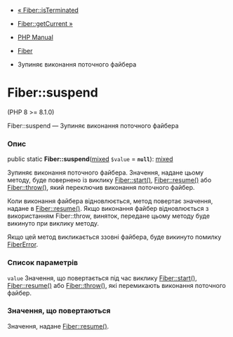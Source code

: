 - [« Fiber::isTerminated](fiber.isterminated.md)
- [Fiber::getCurrent »](fiber.getcurrent.md)

- [PHP Manual](index.md)
- [Fiber](class.fiber.md)
- Зупиняє виконання поточного файбера

# Fiber::suspend

(PHP 8 \>= 8.1.0)

Fiber::suspend — Зупиняє виконання поточного файбера

### Опис

public static
**Fiber::suspend**([mixed](language.types.declarations.md#language.types.declarations.mixed)
`$value` = **`null`**):
[mixed](language.types.declarations.md#language.types.declarations.mixed)

Зупиняє виконання поточного файбера. Значення, надане
цьому методу, буде повернено із виклику
[Fiber::start()](fiber.start.md), [Fiber::resume()](fiber.resume.md)
або [Fiber::throw()](fiber.throw.md), який переключив виконання
поточного файбер.

Коли виконання файбера відновлюється, метод повертає значення,
надане в [Fiber::resume()](fiber.resume.md). Якщо виконання
файбер відновлюється з використанням Fiber::throw, виняток,
передане цьому методу буде викинуто при виклику методу.

Якщо цей метод викликається ззовні файбера, буде викинуто помилку
[FiberError](class.fibererror.md).

### Список параметрів

`value`
Значення, що повертається під час виклику [Fiber::start()](fiber.start.md),
[Fiber::resume()](fiber.resume.md) або
[Fiber::throw()](fiber.throw.md), які перемикають виконання
поточного файбер.

### Значення, що повертаються

Значення, надане [Fiber::resume()](fiber.resume.md).
